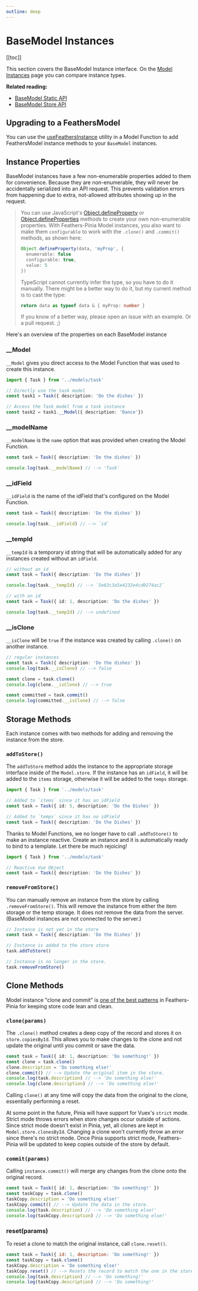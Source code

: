 ```yaml
---
outline: deep
---
```


<script setup>
import Badge from '../components/Badge.vue'
import pkg from '../../package.json'
import BlockQuote from '../components/BlockQuote.vue'
</script>

<div style="position: fixed; z-index: 1000; top: 2px; right: 2px;">
  <Badge :label="`v${pkg.version}`" />
</div>

# BaseModel Instances

[[toc]]

This section covers the BaseModel Instance interface. On the [Model Instances](/guide/model-instances#compare-instance-apis)
page you can compare instance types.

**Related reading:**

- [BaseModel Static API](/guide/use-base-model)
- [BaseModel Store API](/guide/use-base-model-stores)

## Upgrading to a FeathersModel

You can use the [useFeathersInstance](/guide/model-functions-shared#usefeathersinstance) utility in a Model Function to
add FeathersModel instance methods to your `BaseModel` instances.

## Instance Properties

BaseModel instances have a few non-enumerable properties added to them for convenience. Because they are non-enumerable,
they will never be accidentally serialized into an API request. This prevents validation errors from happening due to
extra, not-allowed attributes showing up in the request.

<BlockQuote label="Define your own properties" type="details">

You can use JavaScript's [Object.defineProperty](https://developer.mozilla.org/en-US/docs/Web/JavaScript/Reference/Global_Objects/Object/defineProperty)
or [Object.defineProperties](https://developer.mozilla.org/en-US/docs/Web/JavaScript/Reference/Global_Objects/Object/defineProperties)
methods to create your own non-enumerable properties. With Feathers-Pinia Model instances, you also want to make them
`configurable` to work with the `.clone()` and `.commit()` methods, as shown here:

```ts
Object.defineProperty(data, 'myProp', {
  enumerable: false
  configurable: true,
  value: 5
})
```

TypeScript cannot currently infer the type, so you have to do it manually. There might be a better way to do it, but my
current method is to cast the type:

```ts
return data as typeof data & { myProp: number }
```

If you know of a better way, please open an issue with an example. Or a pull request. ;)

</BlockQuote>

Here's an overview of the properties on each BaseModel instance

### __Model

`__Model` gives you direct access to the Model Function that was used to create this instance.

```ts
import { Task } from '../models/task'

// Directly use the task model
const task1 = Task({ description: 'Do the dishes' })

// Access the Task model from a task instance
const task2 = task1.__Model({ description: 'Dance'})
```

### __modelName

`__modelName` is the `name` option that was provided when creating the Model Function.

```ts
const task = Task({ description: 'Do the dishes' })

console.log(task.__modelName) // --> 'Task'
```

### __idField

`__idField` is the name of the idField that's configured on the Model Function.

```ts
const task = Task({ description: 'Do the dishes' })

console.log(task.__idField) // --> `id`
```

### __tempId

`__tempId` is a temporary id string that will be automatically added for any instances created without an `idField`.

```ts
// without an id
const task = Task({ description: 'Do the dishes' })

console.log(task.__tempId) // --> `5e63c3a5e4232e4cd0274ac2`
```

```ts
// with an id
const task = Task({ id: 1, description: 'Do the dishes' })

console.log(task.__tempId) // --> undefined
```

### __isClone

`__isClone` will be `true` if the instance was created by calling `.clone()` on another instance.

```ts
// regular instances
const task = Task({ description: 'Do the dishes' })
console.log(task.__isClone) // --> false

const clone = task.clone()
console.log(clone.__isClone) // --> true

const committed = task.commit()
console.log(committed.__isClone) // --> false
```

## Storage Methods

Each instance comes with two methods for adding and removing the instance from the store.

### `addToStore()`

The `addToStore` method adds the instance to the appropriate storage interface inside of the `Model.store`. If the
instance has an `idField`, it will be added to the `items` storage, otherwise it will be added to the `temps` storage.

```ts
import { Task } from '../models/task'

// Added to `items` since it has an idField
const task = Task({ id: 5, description: 'Do the Dishes' })

// Added to `temps` since it has no idField
const task = Task({ description: 'Do the Dishes' })
```

Thanks to Model Functions, we no longer have to call `.addToStore()` to make an instance reactive. Create an instance
and it is automatically ready to bind to a template. Let there be much rejoicing!

```ts
import { Task } from '../models/task'

// Reactive Vue Object
const task = Task({ description: 'Do the Dishes' })
```

### `removeFromStore()`

You can manually remove an instance from the store by calling `.removeFromStore()`. This will remove the instance from
either the item storage or the temp storage. It does not remove the data from the server. (BaseModel instances are not
connected to the server.)

```ts
// Instance is not yet in the store
const task = Task({ description: 'Do the Dishes' })

// Instance is added to the store store
task.addToStore()

// Instance is no longer in the store.
task.removeFromStore()
```

## Clone Methods

Model instance "clone and commit" is [one of the best patterns](/guide/common-patterns.html#clone-and-commit-pattern) in
Feathers-Pinia for keeping store code lean and clean.

### `clone(params)`

The `.clone()` method creates a deep copy of the record and stores it on `store.copiesById`. This allows you to make
changes to the clone and not update the original until you commit or save the data.

```ts
const task = Task({ id: 1, description: 'Do something!' })
const clone = task.clone()
clone.description = 'Do something else!'
clone.commit() // --> Update the original item in the store.
console.log(task.description) // --> 'Do something else!'
console.log(clone.description) // --> 'Do something else!'
```

Calling `clone()` at any time will copy the data from the original to the clone, essentially performing a reset.

At some point in the future, Pinia will have support for Vuex's `strict` mode. Strict mode throws errors when store
changes occur outside of actions. Since strict mode doesn't exist in Pinia, yet, all clones are kept in
`Model.store.clonesById`. Changing a clone won't currently throw an error since there's no strict mode. Once Pinia
supports strict mode, Feathers-Pinia will be updated to keep copies outside of the store by default.

### `commit(params)`

Calling `instance.commit()` will merge any changes from the clone onto the original record.

```ts
const task = Task({ id: 1, description: 'Do something!' })
const taskCopy = task.clone()
taskCopy.description = 'Do something else!'
taskCopy.commit() // --> Update the data in the store.
console.log(task.description) // --> 'Do something else!'
console.log(taskCopy.description) // --> 'Do something else!'
```

### reset(params)

To reset a clone to match the original instance, call `clone.reset()`.

```js
const task = Task({ id: 1, description: 'Do something!' })
const taskCopy = task.clone()
taskCopy.description = 'Do something else!'
taskCopy.reset() // --> Resets the record to match the one in the store.
console.log(task.description) // --> 'Do something!'
console.log(taskCopy.description) // --> 'Do something!'
```

